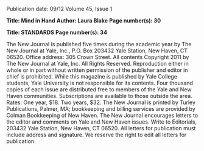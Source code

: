 Publication date: 09/12
Volume 45, Issue 1

**Title: Mind in Hand**
**Author: Laura Blake**
**Page number(s): 30**


**Title:  STANDARDS**
**Page number(s): 34**

The New Journal is published five times during the academic year by The New Journal at Yale, Inc., P.O. Box 203432 Yale Station, New Haven, CT 06520. Office address: 305 Crown Street. All contents Copyright 
2011 by The New Journal at Yale, Inc. All Rights Reserved. Reproduction either in whole or in part without written permission of the publisher and editor in chief is prohibited. While this magazine is published by 
Yale College students, Yale University is not responsible for its contents. Four thousand copies of each issue are distributed free to members of the Yale and New Haven communities. Subscriptions are available to 
those outside the area. Rates: One year, $18. Two years, $32. The New Journal is printed by Turley Publications, Palmer, MA; bookkeeping and billing services are provided by Colman Bookkeeping of New Haven. 
The New Journal encourages letters to the editor and comments on Yale and New Haven issues. Write to Editorials, 203432 Yale Station, New Haven, CT 06520. All letters for publication must include address and 
signature. We reserve the right to edit all letters for publication.
